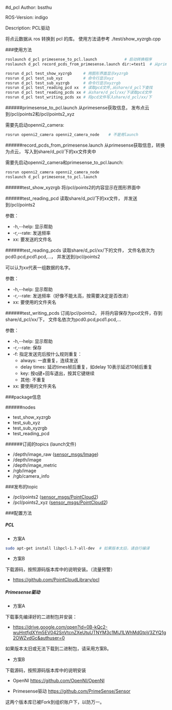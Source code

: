 #d_pcl
Author: bssthu

ROS-Version: indigo

Description: PCL驱动

将点云数据从 ros 转换到 pcl 的库。
使用方法请参考 ./test/show_xyzrgb.cpp

###使用方法

```bash
roslaunch d_pcl primesense_to_pcl.launch            # 启动转换程序
roslaunch d_pcl record_pcds_from_primesense.launch dir:=test1  # 从primesense录制一批pcd文件
```

```bash
rosrun d_pcl test_show_xyzrgb     # 用图形界面显示xyzrgb
rosrun d_pcl test_sub_xyz         # 命令行显示xyz
rosrun d_pcl test_sub_xyzrgb      # 命令行显示xyzrgb
rosrun d_pcl test_reading_pcd xx  # 读取pcd文件,从share/d_pcl下查找
rosrun d_pcl test_reading_pcds xx # 从share/d_pcl/xx/下读取pcd文件
rosrun d_pcl test_writing_pcds xx # 将pcd文件写入share/d_pcl/xx/下
```

######primesense_to_pcl.launch
从primesense获取信息，
发布点云到/pcl/points2和/pcl/points2_xyz

需要先启动openni2_camera:
```bash
rosrun openni2_camera openni2_camera_node    # 不是用launch
```

######record_pcds_from_primesense.launch
从primesense获取信息，转换为点云，
写入到share/d_pcl/下的xx文件夹中

需要先启动openni2_camera和primesense_to_pcl.launch:
```bash
rosrun openni2_camera openni2_camera_node
roslaunch d_pcl primesense_to_pcl.launch
```

######test_show_xyzrgb
将/pcl/points2的内容显示在图形界面中

######test_reading_pcd
读取share/d_pcl/下的xx文件，
并发送到/pcl/points2

参数：
- -h,--help: 显示帮助
- -r,--rate: 发送频率
- xx: 要发送的文件名

######test_reading_pcds
读取share/d_pcl/xx/下的文件，
文件名依次为pcd0.pcd,pcd1.pcd,...，
并发送到/pcl/points2

可以认为xx代表一组数据的名字。

参数：
- -h,--help: 显示帮助
- -r,--rate: 发送频率（好像不能太高，按需要决定是否改进）
- xx: 要使用的文件夹名

######test_writing_pcds
订阅/pcl/points2，
并将内容保存为pcd文件，存到share/d_pcl/xx/下，
文件名依次为pcd0.pcd,pcd1.pcd,...

参数：
- -h,--help: 显示帮助
- -r,--rate: 保存
- -f: 指定发送完后按什么规则重复：
  - always: 一直重复，连续发送
  - delay times: 延迟times帧后重复，如delay 10表示延迟10帧后重复
  - key: 按q键+回车退出，按其它键继续
  - 其他: 不重复
- xx: 要使用的文件夹名

###package信息

######nodes
- test_show_xyzrgb
- test_sub_xyz
- test_sub_xyzrgb
- test_reading_pcd

######订阅的topics (launch文件)
- /depth/image_raw  ([sensor_msgs/Image](http://docs.ros.org/api/sensor_msgs/html/msg/Image.html))
- /depth/image
- /depth/image_metric
- /rgb/image
- /rgb/camera_info


###发布的topic
- /pcl/points2  ([sensor_msgs/PointCloud2](http://docs.ros.org/api/sensor_msgs/html/msg/PointCloud2.html))
- /pcl/points2_xyz  ([sensor_msgs/PointCloud2](http://docs.ros.org/api/sensor_msgs/html/msg/PointCloud2.html))

###配置方法

##### PCL

- 方案A

```bash
sudo apt-get install libpcl-1.7-all-dev  # 如果版本太旧，请自行编译
```

- 方案B

下载源码，按照源码版本库中的说明安装。（流量预警）

  - https://github.com/PointCloudLibrary/pcl

##### Primesense驱动

- 方案A

下载事先编译好的二进制包并安装：

  - https://drive.google.com/open?id=0B-kQc2-wuHntfjdXYm5EV042SnVtcnZXeUtuUTNYM3c1MlJ1LWhMdGtpV3ZYQ1g2OWZvdGc&authuser=0

如果版本太旧或无法下载到二进制包，请采用方案B。

- 方案B

下载源码，按照源码版本库中的说明安装

  - OpenNI https://github.com/OpenNI/OpenNI

  - Primesense驱动 https://github.com/PrimeSense/Sensor

这两个版本库已被Fork到组织账户下，以防万一。

